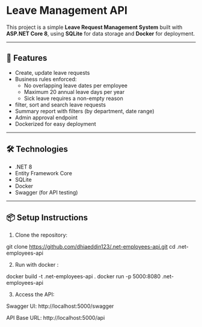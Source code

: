 # Leave Management API

This project is a simple **Leave Request Management System** built with **ASP.NET Core 8**, using **SQLite** for data storage and **Docker** for deployment.

---

## 🚀 Features

- Create, update leave requests
- Business rules enforced:
  - No overlapping leave dates per employee
  - Maximum 20 annual leave days per year
  - Sick leave requires a non-empty reason
- filter, sort and search leave requests 
- Summary report with filters (by department, date range)
- Admin approval endpoint
- Dockerized for easy deployment

---

## 🛠️ Technologies

- .NET 8
- Entity Framework Core
- SQLite
- Docker
- Swagger (for API testing)

---

## 📦 Setup Instructions

1. Clone the repository:

git clone https://github.com/dhiaeddin123/.net-employees-api.git
cd .net-employees-api

2. Run with docker :

docker build -t .net-employees-api .
docker run -p 5000:8080 .net-employees-api

3. Access the API:

Swagger UI: http://localhost:5000/swagger

API Base URL: http://localhost:5000/api
